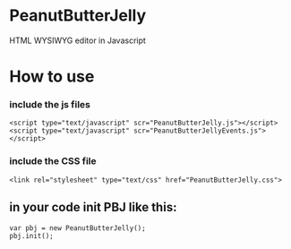 PeanutButterJelly
=================

HTML WYSIWYG editor in Javascript

# How to use

### include the js files
	<script type="text/javascript" scr="PeanutButterJelly.js"></script>
	<script type="text/javascript" scr="PeanutButterJellyEvents.js"></script>

### include the CSS file
	<link rel="stylesheet" type="text/css" href="PeanutButterJelly.css">
	
## in your code init PBJ like this:	

	var pbj = new PeanutButterJelly();
	pbj.init();
	
	

